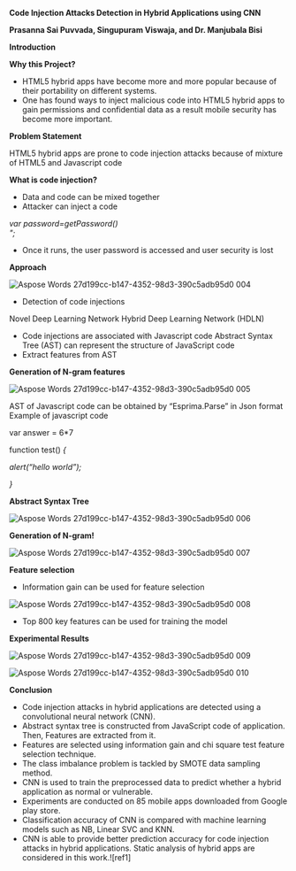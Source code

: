 **Code Injection Attacks Detection in Hybrid Applications using CNN**

**Prasanna Sai Puvvada, Singupuram Viswaja, and Dr. Manjubala Bisi**

**Introduction**

**Why this Project?**

- HTML5 hybrid apps have become more and more popular because of their portability on different systems.
- One has found ways to inject malicious code into HTML5 hybrid apps to gain permissions and confidential data as a result mobile security has become more important.

**Problem Statement**

HTML5 hybrid apps are prone to code injection attacks because of mixture of HTML5 and Javascript code

**What is code injection?**

- Data and code can be mixed together
- Attacker can inject a code 

*var password=getPassword()*   
*<script>*

*{access user password  }* 

*</script>";*

- Once it runs, the user password is accessed and user security is lost

**Approach**

![Aspose Words 27d199cc-b147-4352-98d3-390c5adb95d0 004](https://github.com/pprasannasai/Detect_Code_Injection/assets/39426755/86c06ae7-08c2-4f9d-922a-4e2e56e34a24)

- Detection of code injections

Novel  Deep Learning  Network 
Hybrid Deep Learning Network (HDLN) 

- Code injections are associated with Javascript code  Abstract Syntax Tree (AST) can represent the structure of JavaScript code
- Extract features from AST


**Generation of N-gram features**

![Aspose Words 27d199cc-b147-4352-98d3-390c5adb95d0 005](https://github.com/pprasannasai/Detect_Code_Injection/assets/39426755/c45abcc5-082a-44eb-8dbd-0b1f97a8f0a3)


AST of Javascript code can be obtained by “Esprima.Parse” in Json format     Example of javascript code

var answer = 6\*7


function test() 
*{*

*alert(“hello world”);*

*}*



**Abstract Syntax Tree**


![Aspose Words 27d199cc-b147-4352-98d3-390c5adb95d0 006](https://github.com/pprasannasai/Detect_Code_Injection/assets/39426755/1e430f98-24d0-4076-84a4-b3f6ae83f762)



**Generation of N-gram!**


![Aspose Words 27d199cc-b147-4352-98d3-390c5adb95d0 007](https://github.com/pprasannasai/Detect_Code_Injection/assets/39426755/9b114198-c0d0-4a8e-add7-62a67a94cc00)


**Feature selection**

- Information gain can be used for feature selection

![Aspose Words 27d199cc-b147-4352-98d3-390c5adb95d0 008](https://github.com/pprasannasai/Detect_Code_Injection/assets/39426755/0591a4f7-3f4c-4302-a3ec-bf828cd88d47)


- Top 800 key features can be used for training the model

  

**Experimental Results**


![Aspose Words 27d199cc-b147-4352-98d3-390c5adb95d0 009](https://github.com/pprasannasai/Detect_Code_Injection/assets/39426755/52770fe9-b546-4443-a820-51b9c3ff26fe)



![Aspose Words 27d199cc-b147-4352-98d3-390c5adb95d0 010](https://github.com/pprasannasai/Detect_Code_Injection/assets/39426755/d979e20b-4216-4632-a45c-be50e9b1d69c)


**Conclusion**

- Code injection attacks in hybrid applications are detected using a convolutional neural network (CNN). 
- Abstract syntax tree is constructed from JavaScript code of application. Then, Features are extracted from it. 
- Features are selected using information gain and chi square test feature selection technique. 
- The class imbalance problem is tackled by SMOTE data sampling method. 
- CNN is used to train the preprocessed data to predict whether a hybrid application as normal or vulnerable. 
- Experiments are conducted on 85 mobile apps downloaded from Google play store. 
- Classification accuracy of CNN is compared with machine learning models such as NB, Linear SVC and KNN. 
- CNN is able to provide better prediction accuracy for code injection attacks in hybrid applications. Static analysis of hybrid apps are considered in this work.![ref1]
